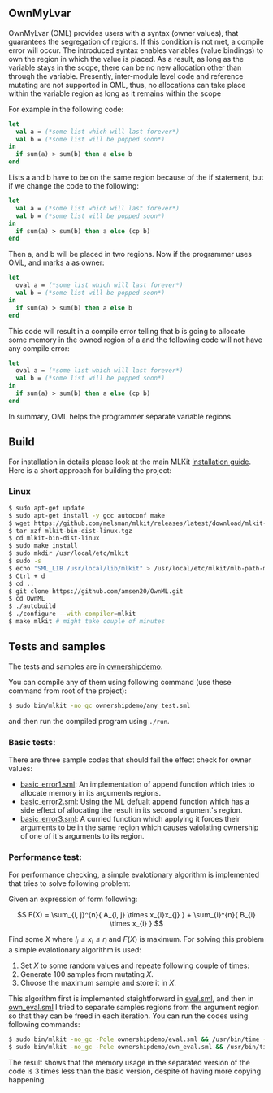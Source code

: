 ## OwnMyLvar
OwnMyLvar (OML) provides users with a syntax (owner values), that guarantees the segregation of regions. If this condition is not met, a compile error will occur.
The introduced syntax enables variables (value bindings) to own the region in which the value is placed. As a result, as long as the variable stays in the scope, there can be no new allocation other than through the variable.
Presently, inter-module level code and reference mutating are not supported in OML, thus, no allocations can take place within the variable region as long as it remains within the scope

For example in the following code:
```sml
let 
  val a = (*some list which will last forever*)
  val b = (*some list will be popped soon*)
in
  if sum(a) > sum(b) then a else b
end
```

Lists a and b have to be on the same region because of the if statement, but if we change the code to the following:

```sml
let 
  val a = (*some list which will last forever*)
  val b = (*some list will be popped soon*)
in
  if sum(a) > sum(b) then a else (cp b)
end
```

Then a, and b will be placed in two regions. Now if the programmer uses OML, and marks a as owner:

```sml
let 
  oval a = (*some list which will last forever*)
  val b = (*some list will be popped soon*)
in
  if sum(a) > sum(b) then a else b
end
```

This code will result in a compile error telling that b is going to allocate some memory in the owned region of a and the following code will not have any compile error:

```sml
let 
  oval a = (*some list which will last forever*)
  val b = (*some list will be popped soon*)
in
  if sum(a) > sum(b) then a else (cp b)
end
```

In summary, OML helps the programmer separate variable regions.


## Build

For installation in details please look at the main MLKit [installation guide](https://github.com/melsman/mlkit?tab=readme-ov-file#installation). Here is a short approach for building the project:

### Linux
```bash
$ sudo apt-get update
$ sudo apt-get install -y gcc autoconf make
$ wget https://github.com/melsman/mlkit/releases/latest/download/mlkit-bin-dist-linux.tgz
$ tar xzf mlkit-bin-dist-linux.tgz
$ cd mlkit-bin-dist-linux
$ sudo make install
$ sudo mkdir /usr/local/etc/mlkit
$ sudo -s
$ echo "SML_LIB /usr/local/lib/mlkit" > /usr/local/etc/mlkit/mlb-path-map
$ Ctrl + d
$ cd ..
$ git clone https://github.com/amsen20/OwnML.git
$ cd OwnML
$ ./autobuild
$ ./configure --with-compiler=mlkit
$ make mlkit # might take couple of minutes
```

## Tests and samples
The tests and samples are in [ownershipdemo](/ownershipdemo).

You can compile any of them using following command (use these command from root of the project):
```bash
$ sudo bin/mlkit -no_gc ownershipdemo/any_test.sml
```
and then run the compiled program using `./run`.
### Basic tests:
There are three sample codes that should fail the effect check for owner values:
- [basic_error1.sml](/ownershipdemo/basic_error1.sml): An implementation of append function which tries to allocate memory in its arguments regions.
- [basic_error2.sml](/ownershipdemo/basic_error2.sml): Using the ML defualt append function which has a side effect of allocating the result in its second argument's region.
- [basic_error3.sml](/ownershipdemo/basic_error3.sml): A curried function which applying it forces their arguments to be in the same region which causes vaiolating ownership of one of it's arguments to its region.
### Performance test:
For performance checking, a simple evalotionary algorithm is implemented that tries to solve following problem:

Given an expression of form following:

$$ F(X) = \sum_{i, j}^{n}{ A_{i, j} \times x_{i}x_{j} } + \sum_{i}^{n}{ B_{i} \times x_{i} } $$

Find some $X$ where $l_i \leq x_i \leq r_i$ and $F(X)$ is maximum. For solving this problem a simple evalotionary algorithm is used:
1. Set $X$ to some random values and repeate following couple of times:
2. Generate $100$ samples from mutating $X$.
3. Choose the maximum sample and store it in $X$.

This algorithm first is implemented staightforward in [eval.sml](/ownershipdemo/eval.sml), and then in [own_eval.sml](/ownershipdemo/own_eval.sml) I tried to separate samples regions from the argument region so that they can be freed in each iteration.
You can run the codes using following commands:
```bash
$ sudo bin/mlkit -no_gc -Pole ownershipdemo/eval.sml && /usr/bin/time -v ./run
$ sudo bin/mlkit -no_gc -Pole ownershipdemo/own_eval.sml && /usr/bin/time -v ./run
```
The result shows that the memory usage in the separated version of the code is 3 times less than the basic version, despite of having more copying happening.
